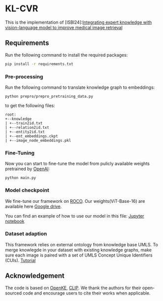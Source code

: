 # KL-CVR
This is the implementation of [ISBI24]:[Integrating expert knowledge with vision-language model to improve medical image retrieval](https://drive.google.com/file/d/1D-KQTavwxLzsGJ_hqKv6-V4Mby4ByFET/view?usp=drive_link)

## Requirements

Run the following command to install the required packages:

```bash
pip install -r requirements.txt
```

### Pre-processing

Run the following command to translate knowledge graph to embeddings:

```angular2
python prepro/prepro_pretraining_data.py
```

to get the following files:

```angular2
root:
+--knowledge
| +--train2id.txt
| +--relation2id.txt
| +--entity2id.txt
| +--ent_embeddings.ckpt
| +--image_node_embeddings.pkl

```

### Fine-Tuning

Now you can start to fine-tune the model from pulicly available weights pretrained by [OpenAI](https://openaipublic.azureedge.net/clip/models/5806e77cd80f8b59890b7e101eabd078d9fb84e6937f9e85e4ecb61988df416f/ViT-B-16.pt):

```angular2
python main.py
```

### Model checkpoint

We fine-tune our framework on [ROCO](https://github.com/razorx89/roco-dataset). Our weights(ViT-Base-16) are available here [Google drive](https://drive.google.com/drive/folders/1tavJ3Xsp57ezpmzLOkfhUbTBrAt6frZv?usp=drive_link). 

You can find an example of how to use our model in this file: [Jupyter notebook](https://github.com/Wxy-24/KL-CVR/blob/main/how_to_load_model.ipynb)

### Dataset adaption
This framework relies on external ontology from knowledge base UMLS.
To merge knowlegde in your dataset with existing knowledge graphs, make sure each image is paired with a set of UMLS Concept Unique Identifiers (CUIs). [Tutorial](https://github.com/Wxy-24/KL-CVR/blob/main/CUI_mapping.ipynb)

## Acknowledgement

The code is based on [OpenKE](https://github.com/thunlp/OpenKE), [CLIP](https://github.com/OpenAI/CLIP).
We thank the authors for their open-sourced code and encourage users to cite their works when applicable.
